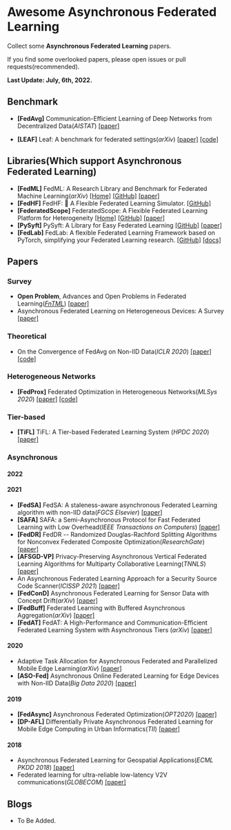 # Awesome Asynchronous Federated Learning

Collect some **Asynchronous Federated Learning** papers.

If you find some overlooked papers, please open issues or pull requests(recommended).

**Last Update: July, 6th, 2022.**

## Benchmark

- **[FedAvg]** Communication-Efficient Learning of Deep Networks from Decentralized Data(_AISTAT_) [[paper]](https://arxiv.org/abs/1602.05629.pdf)

- **[LEAF]** Leaf: A benchmark for federated settings(_arXiv_) [[paper]](https://arxiv.org/abs/1812.01097) [[code]](https://github.com/TalwalkarLab/leaf/)

## Libraries(Which support Asynchronous Federated Learning)

- **[FedML]** FedML: A Research Library and Benchmark for Federated Machine Learning(_arXiv_) [[Home]](https://fedml.ai/) [[GitHub]](https://github.com/FedML-AI/FedML) [[paper]](https://arxiv.org/abs/2007.13518)
- **[FedHF]** FedHF: 🔨 A Flexible Federated Learning Simulator. [[GitHub]](https://github.com/beiyuouo/fedhf)
- **[FederatedScope]** FederatedScope: A Flexible Federated Learning Platform for Heterogeneity [[Home]](https://www.federatedscope.io/) [[GitHub]](https://github.com/alibaba/FederatedScope) [[paper]](https://arxiv.org/pdf/2204.05011.pdf)
- **[PySyft]** PySyft: A Library for Easy Federated Learning [[GitHub]](https://github.com/OpenMined/PySyft) [[paper]](https://link.springer.com/chapter/10.1007/978-3-030-70604-3_5)
- **[FedLab]** FedLab: A flexible Federated Learning Framework based on PyTorch, simplifying your Federated Learning research. [[GitHub]](https://github.com/SMILELab-FL/FedLab) [[docs]](https://fedlab.readthedocs.io/)

## Papers

### Survey

- **Open Problem**, Advances and Open Problems in Federated Learning([_FnTML_](https://www.nowpublishers.com/MAL)) [[paper]](https://arxiv.org/abs/1912.04977)
- Asynchronous Federated Learning on Heterogeneous Devices: A Survey [[paper]](https://arxiv.org/abs/2109.04269)

### Theoretical

- On the Convergence of FedAvg on Non-IID Data(_ICLR 2020_) [[paper]](https://arxiv.org/abs/1907.02189) [[code]](https://github.com/lx10077/fedavgpy)

### Heterogeneous Networks

- **[FedProx]** Federated Optimization in Heterogeneous Networks(_MLSys 2020_) [[paper]](https://arxiv.org/abs/1812.06127) [[code]](https://github.com/litian96/FedProx)

### Tier-based

- **[TiFL]** TiFL: A Tier-based Federated Learning System (_HPDC 2020_) [[paper]](https://dl.acm.org/doi/abs/10.1145/3369583.3392686)

### Asynchronous

#### 2022

#### 2021

- **[FedSA]** FedSA: A staleness-aware asynchronous Federated Learning algorithm with non-IID data(_FGCS Elsevier_) [[paper]](https://www.sciencedirect.com/science/article/abs/pii/S0167739X21000649)
- **[SAFA]** SAFA: a Semi-Asynchronous Protocol for Fast Federated Learning with Low Overhead(_IEEE Transactions on Computers_) [[paper]](https://www.computer.org/csdl/journal/tc/2021/05/09093123/1jNu0qlnwSk)
- **[FedDR]** FedDR -- Randomized Douglas-Rachford Splitting Algorithms for Nonconvex Federated Composite Optimization(_ResearchGate_) [[paper]](https://www.researchgate.net/publication/349880146_FedDR_--_Randomized_Douglas-Rachford_Splitting_Algorithms_for_Nonconvex_Federated_Composite_Optimization?enrichId=rgreq-75be60e8182e96c4544e855110f94039-XXX&enrichSource=Y292ZXJQYWdlOzM0OTg4MDE0NjtBUzoxMDI2MDIwMjYyMDE5MDc4QDE2MjE2MzM3MDE0ODA%3D&el=1_x_2&_esc=publicationCoverPdf)
- **[AFSGD-VP]** Privacy-Preserving Asynchronous Vertical Federated Learning Algorithms for Multiparty Collaborative Learning(_TNNLS_) [[paper]](https://ieeexplore.ieee.org/abstract/document/9463409/)
- An Asynchronous Federated Learning Approach for a Security Source Code Scanner(_ICISSP 2021_) [[paper]](https://www.researchgate.net/publication/349402236_An_Asynchronous_Federated_Learning_Approach_for_a_Security_Source_Code_Scanner?enrichId=rgreq-91295cf9d6b78d8ff49812fae57abbf2-XXX&enrichSource=Y292ZXJQYWdlOzM0OTQwMjIzNjtBUzoxMDA2NjY1OTE4ODQwODM1QDE2MTcwMTkyNjY2MDQ%3D&el=1_x_2&_esc=publicationCoverPdf)
- **[FedConD]** Asynchronous Federated Learning for Sensor Data with Concept Drift(_arXiv_) [[paper]](https://arxiv.org/abs/2109.00151)
- **[FedBuff]** Federated Learning with Buffered Asynchronous Aggregation(_arXiv_) [[paper]](https://arxiv.org/abs/2106.06639)
- **[FedAT]** FedAT: A High-Performance and Communication-Efficient Federated Learning System with Asynchronous Tiers (_arXiv_) [[paper]](https://arxiv.org/abs/2010.05958)

#### 2020

- Adaptive Task Allocation for Asynchronous Federated and Parallelized Mobile Edge Learning(_arXiv_) [[paper]](https://arxiv.org/abs/1905.01656)
- **[ASO-Fed]** Asynchronous Online Federated Learning for Edge Devices with Non-IID Data(_Big Data 2020_) [[paper]](https://ieeexplore.ieee.org/abstract/document/9378161/)

#### 2019

- **[FedAsync]** Asynchronous Federated Optimization(_OPT2020_) [[paper]](https://arxiv.org/abs/1903.03934)
- **[DP-AFL]** Differentially Private Asynchronous Federated Learning for Mobile Edge Computing in Urban Informatics(_TII_) [[paper]](https://ieeexplore.ieee.org/abstract/document/8843942)

#### 2018

- Asynchronous Federated Learning for Geospatial Applications(_ECML PKDD 2018_) [[paper]](https://link.springer.com/chapter/10.1007/978-3-030-14880-5_2)
- Federated learning for ultra-reliable low-latency V2V communications(_GLOBECOM_) [[paper]](https://arxiv.org/abs/1807.08127)

## Blogs

- To Be Added.
